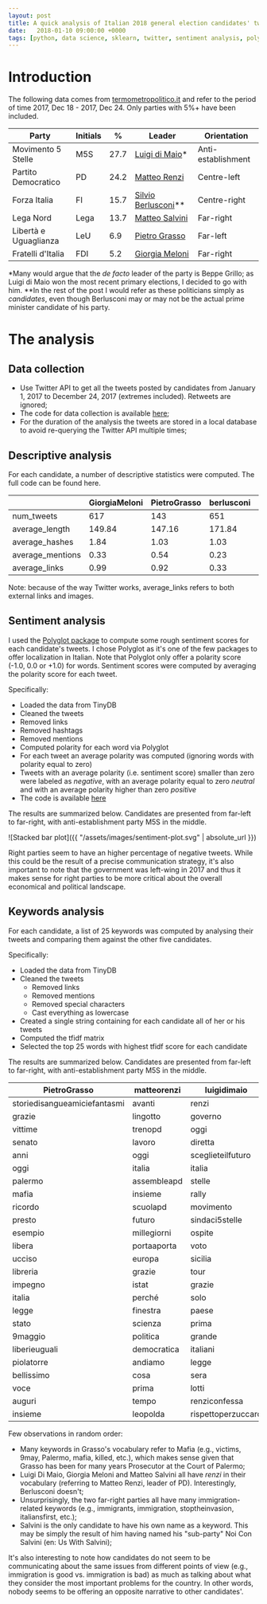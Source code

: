 ```yaml
---
layout: post
title: A quick analysis of Italian 2018 general election candidates' tweets
date:   2018-01-10 09:00:00 +0000
tags: [python, data science, sklearn, twitter, sentiment analysis, polyglot, politics]
---
```

# Introduction

The following data comes from [termometropolitico.it](https://www.termometropolitico.it/sondaggi-politici-elettorali) and refer to the period of time 2017, Dec 18 - 2017, Dec 24. Only parties with 5%+ have been included.

| Party | Initials | % | Leader | Orientation
| ----------- | ----------- | ----------- | ----------- | -----------
| Movimento 5 Stelle | M5S | 27.7 | [Luigi di Maio](https://twitter.com/luigidimaio)* | Anti-establishment
| Partito Democratico | PD | 24.2 | [Matteo Renzi](https://twitter.com/matteorenzi) | Centre-left
| Forza Italia | FI | 15.7 | [Silvio Berlusconi](https://twitter.com/berlusconi)** | Centre-right
| Lega Nord | Lega | 13.7 | [Matteo Salvini](https://twitter.com/matteosalvinimi) | Far-right
| Libertà e Uguaglianza | LeU | 6.9 | [Pietro Grasso](https://twitter.com/PietroGrasso) | Far-left
| Fratelli d'Italia | FDI | 5.2 | [Giorgia Meloni](https://twitter.com/GiorgiaMeloni) | Far-right

*Many would argue that the *de facto* leader of the party is Beppe Grillo; as Luigi di Maio won the most recent primary elections, I decided to go with him.
**In the rest of the post I would refer as these politicians simply as *candidates*, even though Berlusconi may or may not be the actual prime minister candidate of his party.

# The analysis

## Data collection

- Use Twitter API to get all the tweets posted by candidates from January 1, 2017 to December 24, 2017 (extremes included). Retweets are ignored;
- The code for data collection is available [here](https://github.com/annoys-parrot/twitter-ita-politics-2017/blob/master/data-collection.py);
- For the duration of the analysis the tweets are stored in a local database to avoid re-querying the Twitter API multiple times;

## Descriptive analysis

For each candidate, a number of descriptive statistics were computed. The full code can be found here.

|                  | GiorgiaMeloni | PietroGrasso | berlusconi | luigidimaio | matteorenzi | matteosalvinimi | 
|------------------|---------------|--------------|------------|-------------|-------------|-----------------| 
| num_tweets       | 617           | 143          | 651        | 420         | 518         | 3188            | 
| average_length   | 149.84        | 147.16       | 171.84     | 128.77      | 126.75      | 127.00          | 
| average_hashes   | 1.84          | 1.03         | 1.03       | 0.63        | 1.23        | 1.28            | 
| average_mentions | 0.33          | 0.54         | 0.23       | 0.36        | 0.14        | 0.11            | 
| average_links    | 0.99          | 0.92         | 0.33       | 0.92        | 0.58        | 0.74            | 

Note: because of the way Twitter works, average_links refers to both external links and images.

## Sentiment analysis

I used the [Polyglot package](http://polyglot.readthedocs.io/en/latest/Sentiment.html) to compute some rough sentiment scores for each candidate's tweets. I chose Polyglot as it's one of the few packages to offer localization in Italian. Note that Polyglot only offer a polarity score (-1.0, 0.0 or +1.0) for words. Sentiment scores were computed by averaging the polarity score for each tweet.

Specifically:

- Loaded the data from TinyDB
- Cleaned the tweets
 - Removed links
 - Removed hashtags
 - Removed mentions
- Computed polarity for each word via Polyglot
- For each tweet an average polarity was computed (ignoring words with polarity equal to zero)
- Tweets with an average polarity (i.e. sentiment score) smaller than zero were labeled as *negative*, with an average polarity equal to zero *neutral* and with an average polarity higher than zero *positive*
- The code is available [here](https://github.com/annoys-parrot/twitter-ita-politics-2017/blob/master/sentiment-analysis.py)

The results are summarized below. Candidates are presented from far-left to far-right, with anti-establishment party M5S in the middle.

![Stacked bar plot]({{ "/assets/images/sentiment-plot.svg" | absolute_url }})

Right parties seem to have an higher percentage of negative tweets. While this could be the result of a precise communication strategy, it's also important to note that the government was left-wing in 2017 and thus it makes sense for right parties to be more critical about the overall economical and political landscape.

## Keywords analysis

For each candidate, a list of 25 keywords was computed by analysing their tweets and comparing them against the other five candidates.

Specifically:

- Loaded the data from TinyDB
- Cleaned the tweets
  - Removed links
  - Removed mentions
  - Removed special characters
  - Cast everything as lowercase
 - Created a single string containing for each candidate all of her or his tweets
 - Computed the tfidf matrix
 - Selected the top 25 words with highest tfidf score for each candidate

The results are summarized below. Candidates are presented from far-left to far-right, with anti-establishment party M5S in the middle.

| PietroGrasso                 | matteorenzi | luigidimaio        | berlusconi         | GiorgiaMeloni      | matteosalvinimi   | 
|------------------------------|-------------|--------------------|--------------------|--------------------|-------------------| 
| storiedisangueamiciefantasmi | avanti      | renzi              | lintervista        | italia             | salvini           | 
| grazie                       | lingotto    | governo            | elezionisicilia    | governo            | lega              | 
| vittime                      | trenopd     | oggi               | tgcom24            | oggi               | italia            | 
| senato                       | lavoro      | diretta            | italia             | amministrative2017 | stopinvasione     | 
| anni                         | oggi        | sceglieteilfuturo  | musumecipresidente | sindaco            | italiani          | 
| oggi                         | italia      | italia             | italiani           | intervista         | primagliitaliani  | 
| palermo                      | assembleapd | stelle             | stato              | italiasovrana      | andiamoagovernare | 
| mafia                        | insieme     | rally              | portaaporta        | renzi              | dimartedi         | 
| ricordo                      | scuolapd    | movimento          | settegiorni        | italiani           | lintervista       | 
| presto                       | futuro      | sindaci5stelle     | paese              | roma               | live              | 
| esempio                      | millegiorni | ospite             | confapi            | immigrati          | ottoemezzo        | 
| libera                       | portaaporta | voto               | governo            | piazza             | amici             | 
| ucciso                       | europa      | sicilia            | europa             | tempodipatrioti    | governo           | 
| libreria                     | grazie      | tour               | politica           | appelloaipatrioti  | portaaporta       | 
| impegno                      | istat       | grazie             | matrix             | diretta            | congressolega     | 
| italia                       | perché       | solo               | programma          | anni               | anni              | 
| legge                        | finestra    | paese              | anni               | aspetto            | renzi             | 
| stato                        | scienza     | prima              | tasse              | fratelli           | gabbiaopen        | 
| 9maggio                      | politica    | grande             | chetempochefa      | europa             | casa              | 
| liberieuguali                | democratica | italiani           | molto              | immigrazione       | video             | 
| piolatorre                   | andiamo     | legge              | solo               | sostenere          | agorarai          | 
| bellissimo                   | cosa        | sera               | fatto              | seguitemi          | immigrati         | 
| voce                         | prima       | lotti              | lavoro             | atreju17           | diretta           | 
| auguri                       | tempo       | renziconfessa      | fiscale            | candidatura        | matrix            | 
| insieme                      | leopolda    | rispettoperzuccaro | oggi               | nazionale          | facciamosquadra   | 


Few observations in random order:

- Many keywords in Grasso's vocabulary refer to Mafia (e.g., victims, 9may, Palermo, mafia, killed, etc.), which makes sense given that Grasso has been for many years Prosecutor at the Court of Palermo;
- Luigi Di Maio, Giorgia Meloni and Matteo Salvini all have *renzi* in their vocabulary (referring to Matteo Renzi, leader of PD). Interestingly, Berlusconi doesn't;
- Unsurprisingly, the two far-right parties all have many immigration-related keywords (e.g., immigrants, immigration, stoptheinvasion, italiansfirst, etc.);
- Salvini is the only candidate to have his own name as a keyword. This may be simply the result of him having named his "sub-party" Noi Con Salvini (en: Us With Salvini);

It's also interesting to note how candidates do not seem to be communicating about the same issues from different points of view (e.g., immigration is good vs. immigration is bad) as much as talking about what they consider the most important problems for the country. In other words, nobody seems to be offering an opposite narrative to other candidates'.
